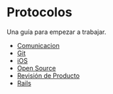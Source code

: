Protocolos
==========

Una guía para empezar a trabajar.

* [Comunicacion](/protocol/communication)
* [Git](/protocol/git)
* [iOS](/protocol/ios)
* [Open Source](/protocol/open-source)
* [Revisión de Producto](/protocol/product-review)
* [Rails](/protocol/rails)
